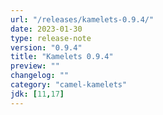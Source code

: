 ```yaml
---
url: "/releases/kamelets-0.9.4/"
date: 2023-01-30
type: release-note
version: "0.9.4"
title: "Kamelets 0.9.4"
preview: ""
changelog: ""
category: "camel-kamelets"
jdk: [11,17]
---
```

